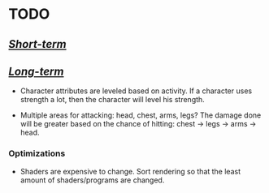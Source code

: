 TODO
====

<u>_Short-term_</u>
----------


<u>_Long-term_</u>
---------

- Character attributes are leveled based on activity. If a character uses strength a lot, then the character will level his strength.

- Multiple areas for attacking: head, chest, arms, legs? The damage done will be greater based on the chance of hitting: chest -> legs -> arms -> head. 

### Optimizations

- Shaders are expensive to change. Sort rendering so that the least amount of shaders/programs are changed.

